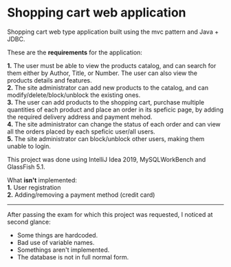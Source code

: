 # Shopping cart web application
Shopping cart web type application built using the mvc pattern and Java + JDBC. 

These are the **requirements** for the application:

**1.** The user must be able to view the products catalog, and can search for them either by Author, Title, or Number. The user can also view the products details and features.   
**2.** The site administrator can add new products to the catalog, and can modify/delete/block/unblock the existing ones.    
**3.** The user can add products to the shopping cart, purchase multiple quantities of each product and place an order in its speficic page, by adding the required delivery address and payment mehod.  
**4.** The site administrator can change the status of each order and can view all the orders placed by each speficic user/all users.  
**5.** The site administrator can block/unblock other users, making them unable to login.   

This project was done using IntelliJ Idea 2019, MySQLWorkBench and GlassFish 5.1.

What **isn't** implemented:  
**1.** User registration   
**2.** Adding/removing a payment method (credit card)    

* * *

After passing the exam for which this project was requested, I noticed at second glance:
- Some things are hardcoded.
- Bad use of variable names.
- Somethings aren't implemented.
- The database is not in full normal form.
